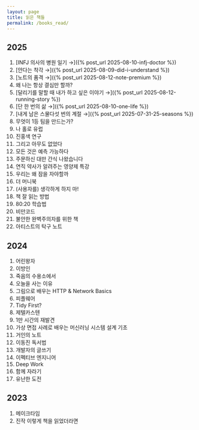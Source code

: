 ```yaml
---
layout: page
title: 읽은 책들
permalink: /books_read/
---
```



## 2025

1. [INFJ 의사의 병원 일기 →]({% post_url 2025-08-10-infj-doctor %})
2. [안다는 착각 →]({% post_url 2025-08-09-did-i-understand %})
3. [노트의 품격 →]({% post_url 2025-08-12-note-premium %})
4. 왜 나는 항상 결심만 할까?
5. [달리기를 말할 때 내가 하고 싶은 이야기 →]({% post_url 2025-08-12-running-story %})
6. [단 한 번의 삶 →]({% post_url 2025-08-10-one-life %})
7. [내게 남은 스물다섯 번의 계절 →]({% post_url 2025-07-31-25-seasons %})
8. 무엇이 1등 팀을 만드는가?
9.  나 홀로 유럽
10. 진홍색 연구
11. 그리고 아무도 없었다
12. 모든 것은 예측 가능하다
13. 주문하신 대만 간식 나왔습니다
14. 연직 약사가 알려주는 영양제 특강
15. 우리는 왜 잠을 자야할까
16. 더 머니북
17. (사용자를) 생각하게 하지 마!
18. 책 잘 읽는 방법
19. 80:20 학습법
20. 비만코드
21. 불안한 완벽주의자를 위한 책
22. 아티스트의 탁구 노트

## 2024

1. 어린왕자
2. 이방인
3. 죽음의 수용소에서
4. 오늘을 사는 이유
5. 그림으로 배우는 HTTP & Network Basics
6. 피플웨어
7. Tidy First?
8. 제텔카스텐
9.  1만 시간의 재발견
10. 가상 면접 사례로 배우는 머신러닝 시스템 설계 기초
11. 거인의 노트
12. 이동진 독서법
13. 개발자의 글쓰기
14. 이펙티브 엔지니어
15. Deep Work
16. 함께 자라기
17. 유난한 도전

## 2023

1. 메이크타임
2. 진작 이렇게 책을 읽었더라면
